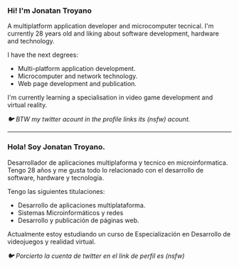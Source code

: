 ### Hi! I'm Jonatan Troyano

A multiplatform application developer and microcomputer tecnical. I'm currently 28 years old and liking about software development, hardware and technology.

I have the next degrees:

- Multi-platform application development. 
- Microcomputer and network technology.
- Web page development and publication.

I'm currently learning a specialisation in video game development and virtual reality.

*🐦 BTW my twitter acount in the profile links its (nsfw) acount.*

---

### Hola! Soy Jonatan Troyano.

Desarrollador de aplicaciones multiplaforma y tecnico en microinformatica. Tengo 28 años y me gusta todo lo relacionado con el desarrollo de software, hardware y tecnología.

Tengo las siguientes titulaciones:

- Desarrollo de aplicaciones multiplataforma.
- Sistemas Microinformáticos y redes
- Desarrollo y publicación de páginas web.

Actualmente estoy estudiando un curso de Especialización en Desarrollo de videojuegos y realidad virtual.

*🐦 Porcierto la cuenta de twitter en el link de perfil es (nsfw)*



<!--
**Gontrojon/Gontrojon** is a ✨ _special_ ✨ repository because its `README.md` (this file) appears on your GitHub profile.

Here are some ideas to get you started:

- 🔭 I’m currently working on ...
- 🌱 I’m currently learning ...
- 👯 I’m looking to collaborate on ...
- 🤔 I’m looking for help with ...
- 💬 Ask me about ...
- 📫 How to reach me: ...
- 😄 Pronouns: ...
- ⚡ Fun fact: ...
-->
